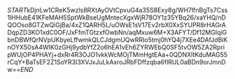 $START$kDjnLw1CReK5wzls8RXtAyOVtCpvuG4a35S8Exy8g/WH7lfnBgTs7Css1lHHubE41KFeMAH5SptWkBseUgMntecXgxWjR78OY1z35YBq26/xaYHQ/nDQOOso8GTZwQiGjBa/4xZ1QARH5L/uOWsE1sV17Ev2rbX0XxSYUPR8rHAGrADqpZD3KO1xdC0OF/JxFfmTGtzxfOwbNn/aqMxuw6M+X3AFYT/Df12MGIqiGbnDBWfQrNVpUKbyeLffwmkQLCJdgmUQwRRIo5tmj0hYQ4j7XEe4DAfJdBiKnOYX50sA4WIK0zGHj9ydbYfZ2o6hEA1vEh6ZYRWEbQ0SF5tvOW5ZA2RpripWUjOP4PHAYj+dxRr4R3OJO1vkkWcMOjTMmHgtEAa+0QDNXItKduMAG55rCqY+BaTsEF2Z1SoYR3l3XVJxJuLkAxroJRbFDffzqba6flRUL0aBDn9orJmnDw==$END$